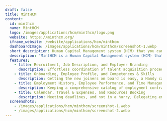 ```yaml
---
draft: false
title: MintHCM
content:
  id: minthcm
  name: MintHCM
  logo: /images/applications/hcm/minthcm/logo.png
  website: https://minthcm.org/
  iframe_website: /website/applications/hcm/minthcm
  dashboardImage: /images/applications/hcm/minthcm/screenshot-1.webp
  short_description: Human Capital Management system (HCM) that you can start using today to manage your HR departments and businesses in different branches.
  description: "MintHCM is a Human Capital Management system (HCM) that you can start using today to manage your HR departments and businesses in different branches. Mint is based on two popular, well-known business applications: SugarCRM Community Edition and SuiteCRM. This is why we often say that MintHCM is CRM reinvented. You all know how much goes into the technological development of this type of business software…"
  features:
    - title: Recruitment, Job Description, and Employer Branding
      description: Effortless coordination of talent acquisition procedures, Keeping the responsibilities and career paths transparent,  and Ensuring the positive image of the company as a worthy employer.
    - title: Onboarding, Employee Profile, and Competences & Skills
      description: Getting the new joiners on board is easy, a Handy catalog of essential personnel information and a transparent overview of expertise and know-how in the organization.
    - title: Employment History, Employee Performance, and Time Management
      description: Keeping a comprehensive catalog of employment contracts, Evaluating employee performance, A way to efficiently manage daily tasks and perfect the work. On time.
    - title: Calendar, Travel & Expenses, and Resources Booking
      description: Meeting deadlines, and not in a hurry, Delegating employees to work outside the headquarters. Exchanging the material assets within the company. No problem.
  screenshots:
    - /images/applications/hcm/minthcm/screenshot-1.webp
    - /images/applications/hcm/minthcm/screenshot-2.webp
---
```

